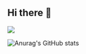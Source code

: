 ## Hi there 👋

<img src="https://skillicons.dev/icons?i=html,css,js,ts,react,tailwind,cpp,github,java,nodejs,bash,php,py,git&perline=14" />

![Anurag's GitHub stats](https://github-readme-stats.vercel.app/api?username=MissiegoBeats&show_icons=true&theme=radical)
